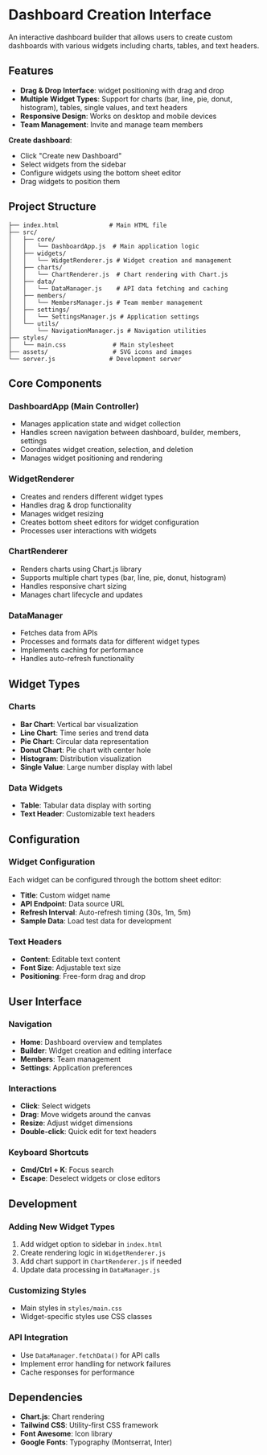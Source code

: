 # Dashboard Creation Interface

An interactive dashboard builder that allows users to create custom dashboards with various widgets including charts, tables, and text headers.

## Features

- **Drag & Drop Interface**:  widget positioning with drag and drop
- **Multiple Widget Types**: Support for charts (bar, line, pie, donut, histogram), tables, single values, and text headers
- **Responsive Design**: Works on desktop and mobile devices
- **Team Management**: Invite and manage team members

 **Create dashboard**:
   - Click "Create new Dashboard"
   - Select widgets from the sidebar
   - Configure widgets using the bottom sheet editor
   - Drag widgets to position them

## Project Structure

```
├── index.html              # Main HTML file
├── src/
│   ├── core/
│   │   └── DashboardApp.js  # Main application logic
│   ├── widgets/
│   │   └── WidgetRenderer.js # Widget creation and management
│   ├── charts/
│   │   └── ChartRenderer.js  # Chart rendering with Chart.js
│   ├── data/
│   │   └── DataManager.js    # API data fetching and caching
│   ├── members/
│   │   └── MembersManager.js # Team member management
│   ├── settings/
│   │   └── SettingsManager.js # Application settings
│   └── utils/
│       └── NavigationManager.js # Navigation utilities
├── styles/
│   └── main.css             # Main stylesheet
├── assets/                  # SVG icons and images
└── server.js               # Development server
```

## Core Components

### DashboardApp (Main Controller)
- Manages application state and widget collection
- Handles screen navigation between dashboard, builder, members, settings
- Coordinates widget creation, selection, and deletion
- Manages widget positioning and rendering

### WidgetRenderer
- Creates and renders different widget types
- Handles drag & drop functionality
- Manages widget resizing
- Creates bottom sheet editors for widget configuration
- Processes user interactions with widgets

### ChartRenderer
- Renders charts using Chart.js library
- Supports multiple chart types (bar, line, pie, donut, histogram)
- Handles responsive chart sizing
- Manages chart lifecycle and updates

### DataManager
- Fetches data from APIs
- Processes and formats data for different widget types
- Implements caching for performance
- Handles auto-refresh functionality

## Widget Types

### Charts
- **Bar Chart**: Vertical bar visualization
- **Line Chart**: Time series and trend data
- **Pie Chart**: Circular data representation
- **Donut Chart**: Pie chart with center hole
- **Histogram**: Distribution visualization
- **Single Value**: Large number display with label

### Data Widgets
- **Table**: Tabular data display with sorting
- **Text Header**: Customizable text headers

## Configuration

### Widget Configuration
Each widget can be configured through the bottom sheet editor:
- **Title**: Custom widget name
- **API Endpoint**: Data source URL
- **Refresh Interval**: Auto-refresh timing (30s, 1m, 5m)
- **Sample Data**: Load test data for development

### Text Headers
- **Content**: Editable text content
- **Font Size**: Adjustable text size
- **Positioning**: Free-form drag and drop


## User Interface

### Navigation
- **Home**: Dashboard overview and templates
- **Builder**: Widget creation and editing interface
- **Members**: Team management
- **Settings**: Application preferences


### Interactions
- **Click**: Select widgets
- **Drag**: Move widgets around the canvas
- **Resize**: Adjust widget dimensions
- **Double-click**: Quick edit for text headers

### Keyboard Shortcuts
- **Cmd/Ctrl + K**: Focus search
- **Escape**: Deselect widgets or close editors


## Development

### Adding New Widget Types
1. Add widget option to sidebar in `index.html`
2. Create rendering logic in `WidgetRenderer.js`
3. Add chart support in `ChartRenderer.js` if needed
4. Update data processing in `DataManager.js`

### Customizing Styles
- Main styles in `styles/main.css`
- Widget-specific styles use CSS classes


### API Integration
- Use `DataManager.fetchData()` for API calls
- Implement error handling for network failures
- Cache responses for performance



## Dependencies

- **Chart.js**: Chart rendering
- **Tailwind CSS**: Utility-first CSS framework
- **Font Awesome**: Icon library
- **Google Fonts**: Typography (Montserrat, Inter)



